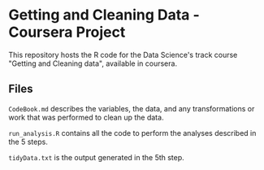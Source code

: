 Getting and Cleaning Data - Coursera Project
==========================================

This repository hosts the R code for the Data Science's track course "Getting and Cleaning data", available in coursera.

## Files


`CodeBook.md` describes the variables, the data, and any transformations or work that was performed to clean up the data.

`run_analysis.R` contains all the code to perform the analyses described in the 5 steps.

`tidyData.txt` is the output generated in the 5th step.
